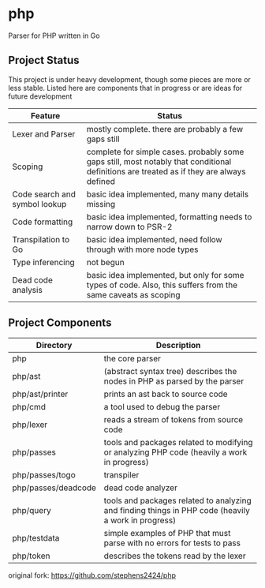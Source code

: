 php
===

Parser for PHP written in Go


## Project Status

This project is under heavy development, though some pieces are more or less stable. Listed here are components that in progress or are ideas for future development

Feature                       |Status
------------------------------|------
Lexer and Parser              | mostly complete. there are probably a few gaps still
Scoping                       | complete for simple cases. probably some gaps still, most notably that conditional definitions are treated as if they are always defined
Code search and symbol lookup | basic idea implemented, many many details missing
Code formatting               | basic idea implemented, formatting needs to narrow down to PSR-2
Transpilation to Go           | basic idea implemented, need follow through with more node types
Type inferencing              | not begun
Dead code analysis            | basic idea implemented, but only for some types of code. Also, this suffers from the same caveats as scoping

## Project Components

Directory                     |Description
------------------------------|------
php| the core parser
php/ast| (abstract syntax tree) describes the nodes in PHP as parsed by the parser
php/ast/printer| prints an ast back to source code
php/cmd| a tool used to debug the parser
php/lexer| reads a stream of tokens from source code
php/passes| tools and packages related to modifying or analyzing PHP code (heavily a work in progress)
php/passes/togo| transpiler
php/passes/deadcode| dead code analyzer
php/query| tools and packages related to analyzing and finding things in PHP code (heavily a work in progress)
php/testdata| simple examples of PHP that must parse with no errors for tests to pass
php/token| describes the tokens read by the lexer

original fork: https://github.com/stephens2424/php
